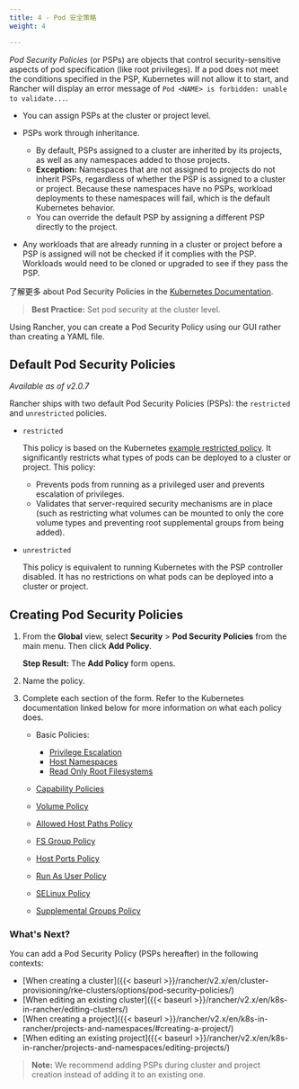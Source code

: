 ```yaml
---
title: 4 - Pod 安全策略
weight: 4

---
```


_Pod Security Policies_ (or PSPs) are objects that control security-sensitive aspects of pod specification (like root privileges). If a pod does not meet the conditions specified in the PSP, Kubernetes will not allow it to start, and Rancher will display an error message of `Pod <NAME> is forbidden: unable to validate...`.

- You can assign PSPs at the cluster or project level.
- PSPs work through inheritance.

    - By default, PSPs assigned to a cluster are inherited by its projects, as well as any namespaces added to those projects.
    - **Exception:** Namespaces that are not assigned to projects do not inherit PSPs, regardless of whether the PSP is assigned to a cluster or project. Because these namespaces have no PSPs, workload deployments to these namespaces will fail, which is the default Kubernetes behavior.
    - You can override the default PSP by assigning a different PSP directly to the project.
- Any workloads that are already running in a cluster or project before a PSP is assigned will not be checked if it complies with the PSP. Workloads would need to be cloned or upgraded to see if they pass the PSP.

了解更多 about Pod Security Policies in the [Kubernetes Documentation](https://kubernetes.io/docs/concepts/policy/pod-security-policy/).

>**Best Practice:** Set pod security at the cluster level.

Using Rancher, you can create a Pod Security Policy using our GUI rather than creating a YAML file.

## Default Pod Security Policies

_Available as of v2.0.7_

Rancher ships with two default Pod Security Policies (PSPs): the `restricted` and `unrestricted` policies.

- `restricted`

	 This policy is based on the Kubernetes [example restricted policy](https://raw.githubusercontent.com/kubernetes/website/master/content/en/examples/policy/restricted-psp.yaml). It significantly restricts what types of pods can be deployed to a cluster or project. This policy:

	- Prevents pods from running as a privileged user and prevents escalation of privileges.
	- Validates that server-required security mechanisms are in place (such as restricting what volumes can be mounted to only the core volume types and preventing root supplemental groups from being added).

- `unrestricted`

	This policy is equivalent to running Kubernetes with the PSP controller disabled. It has no restrictions on what pods can be deployed into a cluster or project.

## Creating Pod Security Policies

1.	From the **Global** view, select **Security** > **Pod Security Policies** from the main menu. Then click **Add Policy**.

	**Step Result:** The **Add Policy** form opens.

2. Name the policy.

3. Complete each section of the form. Refer to the Kubernetes documentation linked below for more information on what each policy does.

	- Basic Policies:

		- [Privilege Escalation](https://kubernetes.io/docs/concepts/policy/pod-security-policy/#privilege-escalation)
		- [Host Namespaces][2]
		- [Read Only Root Filesystems][1]

	- [Capability Policies](https://kubernetes.io/docs/concepts/policy/pod-security-policy/#capabilities)
	- [Volume Policy][1]
	- [Allowed Host Paths Policy][1]
	- [FS Group Policy][1]
	- [Host Ports Policy][2]
	- [Run As User Policy][3]
	- [SELinux Policy](https://kubernetes.io/docs/concepts/policy/pod-security-policy/#selinux)
	- [Supplemental Groups Policy][3]

### What's Next?

You can add a Pod Security Policy (PSPs hereafter) in the following contexts:

- [When creating a cluster]({{< baseurl >}}/rancher/v2.x/en/cluster-provisioning/rke-clusters/options/pod-security-policies/)
- [When editing an existing cluster]({{< baseurl >}}/rancher/v2.x/en/k8s-in-rancher/editing-clusters/)
- [When creating a project]({{< baseurl >}}/rancher/v2.x/en/k8s-in-rancher/projects-and-namespaces/#creating-a-project/)
- [When editing an existing project]({{< baseurl >}}/rancher/v2.x/en/k8s-in-rancher/projects-and-namespaces/editing-projects/)

> **Note:** We recommend adding PSPs during cluster and project creation instead of adding it to an existing one.


<!-- links -->

[1]: https://kubernetes.io/docs/concepts/policy/pod-security-policy/#volumes-and-file-systems
[2]: https://kubernetes.io/docs/concepts/policy/pod-security-policy/#host-namespaces
[3]: https://kubernetes.io/docs/concepts/policy/pod-security-policy/#users-and-groups
